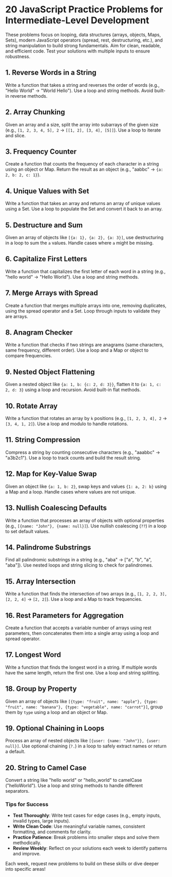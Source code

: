 # 20 JavaScript Practice Problems for Intermediate-Level Development

These problems focus on looping, data structures (arrays, objects, Maps, Sets), modern JavaScript operators (spread, rest, destructuring, etc.), and string manipulation to build strong fundamentals. Aim for clean, readable, and efficient code. Test your solutions with multiple inputs to ensure robustness.

## 1. Reverse Words in a String
Write a function that takes a string and reverses the order of words (e.g., "Hello World" → "World Hello"). Use a loop and string methods. Avoid built-in reverse methods.

## 2. Array Chunking
Given an array and a size, split the array into subarrays of the given size (e.g., `[1, 2, 3, 4, 5], 2` → `[[1, 2], [3, 4], [5]]`). Use a loop to iterate and slice.

## 3. Frequency Counter
Create a function that counts the frequency of each character in a string using an object or Map. Return the result as an object (e.g., "aabbc" → `{a: 2, b: 2, c: 1}`).

## 4. Unique Values with Set
Write a function that takes an array and returns an array of unique values using a Set. Use a loop to populate the Set and convert it back to an array.

## 5. Destructure and Sum
Given an array of objects like `[{a: 1}, {a: 2}, {a: 3}]`, use destructuring in a loop to sum the `a` values. Handle cases where `a` might be missing.

## 6. Capitalize First Letters
Write a function that capitalizes the first letter of each word in a string (e.g., "hello world" → "Hello World"). Use a loop and string methods.

## 7. Merge Arrays with Spread
Create a function that merges multiple arrays into one, removing duplicates, using the spread operator and a Set. Loop through inputs to validate they are arrays.

## 8. Anagram Checker
Write a function that checks if two strings are anagrams (same characters, same frequency, different order). Use a loop and a Map or object to compare frequencies.

## 9. Nested Object Flattening
Given a nested object like `{a: 1, b: {c: 2, d: 3}}`, flatten it to `{a: 1, c: 2, d: 3}` using a loop and recursion. Avoid built-in flat methods.

## 10. Rotate Array
Write a function that rotates an array by `k` positions (e.g., `[1, 2, 3, 4], 2` → `[3, 4, 1, 2]`). Use a loop and modulo to handle rotations.

## 11. String Compression
Compress a string by counting consecutive characters (e.g., "aaabbc" → "a3b2c1"). Use a loop to track counts and build the result string.

## 12. Map for Key-Value Swap
Given an object like `{a: 1, b: 2}`, swap keys and values `{1: a, 2: b}` using a Map and a loop. Handle cases where values are not unique.

## 13. Nullish Coalescing Defaults
Write a function that processes an array of objects with optional properties (e.g., `[{name: "John"}, {name: null}]`). Use nullish coalescing (`??`) in a loop to set default values.

## 14. Palindrome Substrings
Find all palindromic substrings in a string (e.g., "aba" → ["a", "b", "a", "aba"]). Use nested loops and string slicing to check for palindromes.

## 15. Array Intersection
Write a function that finds the intersection of two arrays (e.g., `[1, 2, 2, 3], [2, 2, 4]` → `[2, 2]`). Use a loop and a Map to track frequencies.

## 16. Rest Parameters for Aggregation
Create a function that accepts a variable number of arrays using rest parameters, then concatenates them into a single array using a loop and spread operator.

## 17. Longest Word
Write a function that finds the longest word in a string. If multiple words have the same length, return the first one. Use a loop and string splitting.

## 18. Group by Property
Given an array of objects like `[{type: "fruit", name: "apple"}, {type: "fruit", name: "banana"}, {type: "vegetable", name: "carrot"}]`, group them by `type` using a loop and an object or Map.

## 19. Optional Chaining in Loops
Process an array of nested objects like `[{user: {name: "John"}}, {user: null}]`. Use optional chaining (`?.`) in a loop to safely extract names or return a default.

## 20. String to Camel Case
Convert a string like "hello world" or "hello_world" to camelCase ("helloWorld"). Use a loop and string methods to handle different separators.

### Tips for Success
- **Test Thoroughly**: Write test cases for edge cases (e.g., empty inputs, invalid types, large inputs).
- **Write Clean Code**: Use meaningful variable names, consistent formatting, and comments for clarity.
- **Practice Patience**: Break problems into smaller steps and solve them methodically.
- **Review Weekly**: Reflect on your solutions each week to identify patterns and improve.

Each week, request new problems to build on these skills or dive deeper into specific areas!